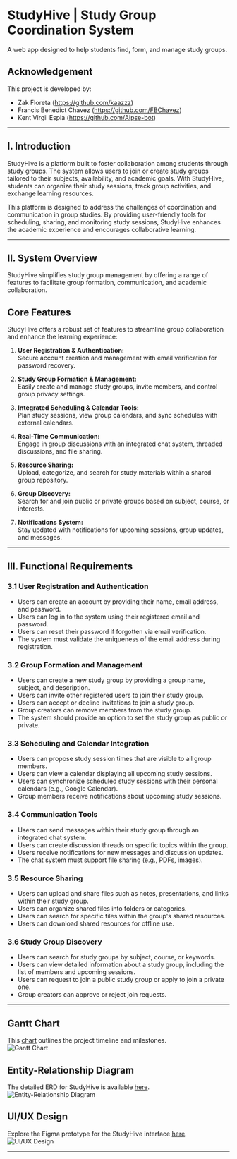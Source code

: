 # StudyHive | Study Group Coordination System  
A web app designed to help students find, form, and manage study groups.  

## Acknowledgement  
This project is developed by:  
- Zak Floreta (https://github.com/kaazzz)  
- Francis Benedict Chavez (https://github.com/FBChavez)  
- Kent Virgil Espia (https://github.com/Aipse-bot)  

---

## I. Introduction  

StudyHive is a platform built to foster collaboration among students through study groups. The system allows users to join or create study groups tailored to their subjects, availability, and academic goals. With StudyHive, students can organize their study sessions, track group activities, and exchange learning resources.  

This platform is designed to address the challenges of coordination and communication in group studies. By providing user-friendly tools for scheduling, sharing, and monitoring study sessions, StudyHive enhances the academic experience and encourages collaborative learning.  

---

## II. System Overview  

StudyHive simplifies study group management by offering a range of features to facilitate group formation, communication, and academic collaboration.  

## Core Features  

StudyHive offers a robust set of features to streamline group collaboration and enhance the learning experience:  

1. **User Registration & Authentication:**  
   Secure account creation and management with email verification for password recovery.  

2. **Study Group Formation & Management:**  
   Easily create and manage study groups, invite members, and control group privacy settings.  

3. **Integrated Scheduling & Calendar Tools:**  
   Plan study sessions, view group calendars, and sync schedules with external calendars.  

4. **Real-Time Communication:**  
   Engage in group discussions with an integrated chat system, threaded discussions, and file sharing.  

5. **Resource Sharing:**  
   Upload, categorize, and search for study materials within a shared group repository.  

6. **Group Discovery:**  
   Search for and join public or private groups based on subject, course, or interests.  

7. **Notifications System:**  
   Stay updated with notifications for upcoming sessions, group updates, and messages.  

---

## III. Functional Requirements  

### 3.1 User Registration and Authentication  

- Users can create an account by providing their name, email address, and password.  
- Users can log in to the system using their registered email and password.  
- Users can reset their password if forgotten via email verification.  
- The system must validate the uniqueness of the email address during registration.  

### 3.2 Group Formation and Management  

- Users can create a new study group by providing a group name, subject, and description.  
- Users can invite other registered users to join their study group.  
- Users can accept or decline invitations to join a study group.  
- Group creators can remove members from the study group.  
- The system should provide an option to set the study group as public or private.  

### 3.3 Scheduling and Calendar Integration  

- Users can propose study session times that are visible to all group members.  
- Users can view a calendar displaying all upcoming study sessions.  
- Users can synchronize scheduled study sessions with their personal calendars (e.g., Google Calendar).  
- Group members receive notifications about upcoming study sessions.  

### 3.4 Communication Tools  

- Users can send messages within their study group through an integrated chat system.  
- Users can create discussion threads on specific topics within the group.  
- Users receive notifications for new messages and discussion updates.  
- The chat system must support file sharing (e.g., PDFs, images).  

### 3.5 Resource Sharing  

- Users can upload and share files such as notes, presentations, and links within their study group.  
- Users can organize shared files into folders or categories.  
- Users can search for specific files within the group's shared resources.  
- Users can download shared resources for offline use.  

### 3.6 Study Group Discovery  

- Users can search for study groups by subject, course, or keywords.  
- Users can view detailed information about a study group, including the list of members and upcoming sessions.  
- Users can request to join a public study group or apply to join a private one.  
- Group creators can approve or reject join requests.  
---

## Gantt Chart  
This [chart](https://docs.google.com/spreadsheets/d/1N-WHbdRff3_XEj8DAm4W29-BmM5y81USY1xoHS-dNaU/edit?usp=sharing) outlines the project timeline and milestones.  
![Gantt Chart](readme-images/UIUX_StudyHive.png) 
## Entity-Relationship Diagram  
The detailed ERD for StudyHive is available [here](https://www.figma.com/board/4TaZ16npOXSoP1tR9cJpyf/ERD---STUDY-GROUP-COORDINATION-SYSTEM?node-id=0-1&t=6XaZeVll9kb6N4rC-1).  
![Entity-Relationship Diagram](readme-images/ERD_StudyHive.png)  

## UI/UX Design  
Explore the Figma prototype for the StudyHive interface [here](https://www.figma.com/design/7Z9HEcJVhxUkmXlcbYPjhU/StudyHive?node-id=0-1&node-type=canvas).  
![UI/UX Design](readme-images/UIUX_StudyHive.png)  

---

